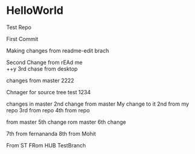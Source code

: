 
# HelloWorld
Test Repo

First Commit

Making changes from readme-edit brach

Second Change from rEAd me          
++y 3rd chase from desktop




changes from master
2222

Chnager for source tree
test 1234

changes in master
2nd change from master
My change to it
2nd from my repo
3rd from repo
4th from repo

from master 5th change
rom master 6th change

7th from fernananda
8th from Mohit


From ST
FRom HUB TestBranch

